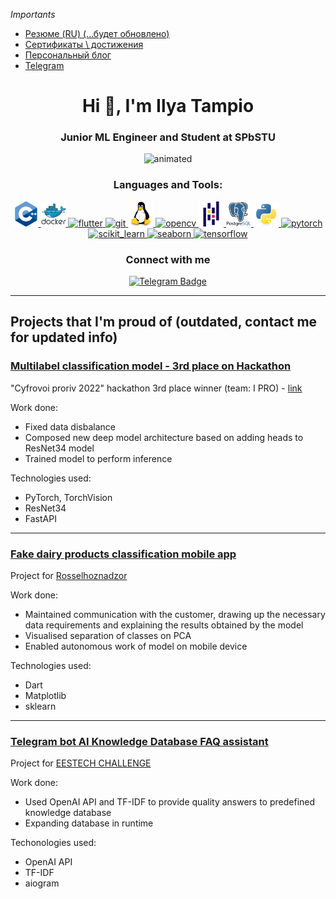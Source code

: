 *Importants*
- [Резюме (RU) (...будет обновлено)](https://drive.google.com/file/d/1lxK9nphd2h81kRCq7B4JkFa7c4qE8Jnw/view)
- [Сертификаты \ достижения](https://github.com/Quakumei/ds-certificates)
- [Персональный блог](https://quakumei.github.io/blog)
- [Telegram](https://t.me/Quakumei)


<h1 align="center">Hi 👋, I'm Ilya Tampio</h1>
<h3 align="center">Junior ML Engineer and Student at SPbSTU</h3>


<p align="center">
  <img src="https://i.giphy.com/media/Wj7lNjMNDxSmc/giphy.webp" alt="animated" />
</p>





<h3 align="center">Languages and Tools:</h3>
<p align="center"> <a href="https://www.w3schools.com/cpp/" target="_blank" rel="noreferrer"> <img src="https://raw.githubusercontent.com/devicons/devicon/master/icons/cplusplus/cplusplus-original.svg" alt="cplusplus" width="40" height="40"/> </a> <a href="https://www.docker.com/" target="_blank" rel="noreferrer"> <img src="https://raw.githubusercontent.com/devicons/devicon/master/icons/docker/docker-original-wordmark.svg" alt="docker" width="40" height="40"/> </a> <a href="https://flutter.dev" target="_blank" rel="noreferrer"> <img src="https://www.vectorlogo.zone/logos/flutterio/flutterio-icon.svg" alt="flutter" width="40" height="40"/> </a> <a href="https://git-scm.com/" target="_blank" rel="noreferrer"> <img src="https://www.vectorlogo.zone/logos/git-scm/git-scm-icon.svg" alt="git" width="40" height="40"/> </a> <a href="https://www.linux.org/" target="_blank" rel="noreferrer"> <img src="https://raw.githubusercontent.com/devicons/devicon/master/icons/linux/linux-original.svg" alt="linux" width="40" height="40"/> </a> <a href="https://opencv.org/" target="_blank" rel="noreferrer"> <img src="https://www.vectorlogo.zone/logos/opencv/opencv-icon.svg" alt="opencv" width="40" height="40"/> </a> <a href="https://pandas.pydata.org/" target="_blank" rel="noreferrer"> <img src="https://raw.githubusercontent.com/devicons/devicon/2ae2a900d2f041da66e950e4d48052658d850630/icons/pandas/pandas-original.svg" alt="pandas" width="40" height="40"/> </a>  <a href="https://www.postgresql.org" target="_blank" rel="noreferrer"> <img src="https://raw.githubusercontent.com/devicons/devicon/master/icons/postgresql/postgresql-original-wordmark.svg" alt="postgresql" width="40" height="40"/> </a> <a href="https://www.python.org" target="_blank" rel="noreferrer"> <img src="https://raw.githubusercontent.com/devicons/devicon/master/icons/python/python-original.svg" alt="python" width="40" height="40"/> </a> <a href="https://pytorch.org/" target="_blank" rel="noreferrer"> <img src="https://www.vectorlogo.zone/logos/pytorch/pytorch-icon.svg" alt="pytorch" width="40" height="40"/> </a> <a href="https://scikit-learn.org/" target="_blank" rel="noreferrer"> <img src="https://upload.wikimedia.org/wikipedia/commons/0/05/Scikit_learn_logo_small.svg" alt="scikit_learn" width="40" height="40"/> </a> <a href="https://seaborn.pydata.org/" target="_blank" rel="noreferrer"> <img src="https://seaborn.pydata.org/_images/logo-mark-lightbg.svg" alt="seaborn" width="40" height="40"/> </a> <a href="https://www.tensorflow.org" target="_blank" rel="noreferrer"> <img src="https://www.vectorlogo.zone/logos/tensorflow/tensorflow-icon.svg" alt="tensorflow" width="40" height="40"/> </a> </p>

<p align="center">
<!-- <img src="https://github-readme-stats.vercel.app/api?username=quakumei&show_icons=true&theme=radical" alt="quakumei" height="170"/>
<img src="https://github-readme-stats.vercel.app/api/top-langs?username=quakumei&show_icons=true&locale=en&layout=compact" alt="quakumei" hspace="10" vspace="10" height="170"/>
 -->
<h3 align="center">Connect with me</h3>
<p align="center">
  <a href="https://t.me/Quakumei">
    <img src="https://img.shields.io/badge/Telegram-white?style=for-the-badge&logo=Telegram&logoColor=blue" alt="Telegram Badge"/ height="35">
</a>
</p>

---

## Projects that I'm proud of (outdated, contact me for updated info)

### [Multilabel classification model - 3rd place on Hackathon](https://github.com/i-pro-lizaalert/ml-torch-fastapi)

"Cyfrovoi proriv 2022" hackathon 3rd place winner (team: I PRO) - [link](https://hacks-ai.ru/hackathons/757119)

Work done:
- Fixed data disbalance
- Composed new deep model architecture based on adding heads to ResNet34 model
- Trained model to perform inference

Technologies used:
- PyTorch, TorchVision
- ResNet34
- FastAPI

---
### [Fake dairy products classification mobile app](https://github.com/thevladoss/maslo_classifier)

Project for [Rosselhoznadzor](https://fsvps.gov.ru/ru)

Work done:
- Maintained communication with the customer, drawing up the necessary data requirements and explaining the results obtained by the model
- Visualised separation of classes on PCA
- Enabled autonomous work of model on mobile device

Technologies used:
- Dart
- Matplotlib
- sklearn

---
### [Telegram bot AI Knowledge Database FAQ assistant](https://github.com/Quakumei/znayu-ai)

Project for [EESTECH CHALLENGE](https://codenrock.com/contests/hackathon-eestech-challenge#/)

Work done:
- Used OpenAI API and TF-IDF to provide quality answers to predefined knowledge database
- Expanding database in runtime

Techonologies used:
- OpenAI API
- TF-IDF
- aiogram



